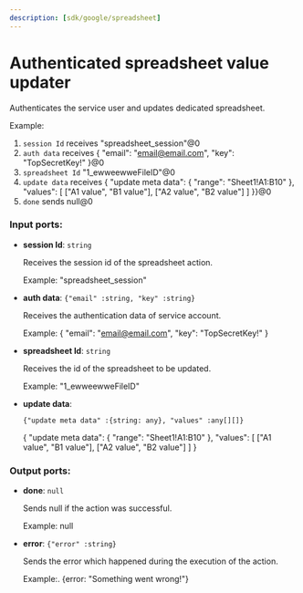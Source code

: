 ```yaml
---
description: [sdk/google/spreadsheet]
---
```


# Authenticated spreadsheet value updater

Authenticates the service user and  updates dedicated spreadsheet.

Example:
1. `session Id` receives "spreadsheet_session"@0 
2. `auth data` receives {
  "email": "email@email.com",
  "key": "TopSecretKey!"
}@0 
3. `spreadsheet Id` "1_ewweewweFileID"@0
4. `update data` receives {
  "update meta data": {
    "range": "Sheet1!A1:B10"
  },
  "values": [
    ["A1 value", "B1 value"],
    ["A2 value", "B2 value"]
  ]
}}@0 
5. `done` sends null@0 

### Input ports:

* __session Id__: ` string `

    Receives the session id of the spreadsheet action.
    
    Example: 
    "spreadsheet_session"


* __auth data__: ` {"email" :string, "key" :string} `

    Receives the authentication data of service account.
    
    Example: 
    {
      "email": "email@email.com",
      "key": "TopSecretKey!"
    }
    


* __spreadsheet Id__: ` string `

    Receives the id of the spreadsheet to be updated.
    
    Example:
    "1_ewweewweFileID"


* __update data__: 
    ```
    {"update meta data" :{string: any}, "values" :any[][]}
    ```

    {
      "update meta data": {
        "range": "Sheet1!A1:B10"
      },
      "values": [
        ["A1 value", "B1 value"],
        ["A2 value", "B2 value"]
      ]
    }

### Output ports:

* __done__: ` null `

    Sends null if the action was successful.
    
    Example:
    null


* __error__: ` {"error" :string} `

    Sends the error which happened during the execution of the action.
    
    Example:.
    {error: "Something went wrong!"}

